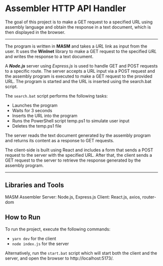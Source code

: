 # **Assembler HTTP API Handler**

The goal of this project is to make a GET request to a specified URL using assembly language and obtain the response in a text document, which is then displayed in the browser.

---

The program is written in **MASM** and takes a _URL_ link as input from the user. It uses the **WinInet** library to make a GET request to the specified _URL_ and writes the response to a text document.

A ***Node.js*** server using *Express.js* is used to handle GET and POST requests to a specific route. The server accepts a URL input via a POST request and the assembly program is executed to make a GET request to the provided URL. The program is started and the URL is inserted using the search.bat script.

The `search.bat` script performs the following tasks:

- Launches the program
- Waits for 3 seconds
- Inserts the URL into the program
- Runs the PowerShell script temp.ps1 to simulate user input
- Deletes the temp.ps1 file

The server reads the text document generated by the assembly program and returns its content as a response to GET requests.

The client-side is built using React and includes a form that sends a POST request to the server with the specified URL. After that, the client sends a GET request to the server to retrieve the response generated by the assembly program.

---

## Libraries and Tools
MASM Assembler
Server: Node.js, Express.js
Client: React.js, axios, router-dom

## How to Run

To run the project, execute the following commands:

- `yarn dev`  for the client
- `node index.js`  for the server

Alternatively, run the `start.bat` script which will start both the client and the server, and open the browser to http://localhost:5173/.